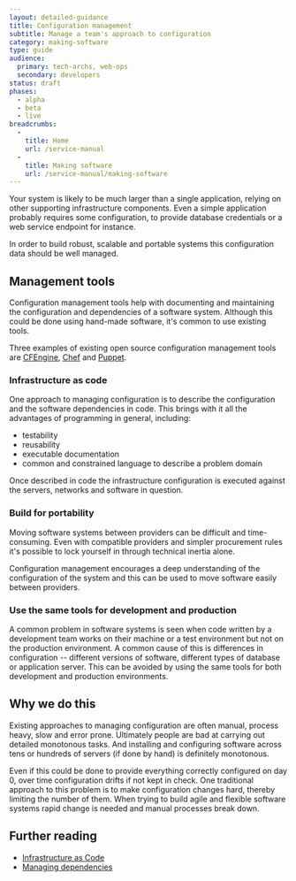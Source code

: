 ```yaml
---
layout: detailed-guidance
title: Configuration management
subtitle: Manage a team's approach to configuration
category: making-software
type: guide
audience:
  primary: tech-archs, web-ops
  secondary: developers
status: draft
phases:
  - alpha
  - beta
  - live
breadcrumbs:
  -
    title: Home
    url: /service-manual
  -
    title: Making software
    url: /service-manual/making-software
---
```


Your system is likely to be much larger than a single application, relying on other supporting infrastructure components. Even a simple application probably requires some configuration, to provide database credentials or a web service endpoint for instance.

In order to build robust, scalable and portable systems this configuration data should be well managed.

## Management tools

Configuration management tools help with documenting and maintaining the configuration and dependencies of a software system. Although this could be done using hand-made software, it's common to use existing tools.

Three examples of existing open source configuration management tools are [CFEngine](http://cfengine.com/), [Chef](http://www.getchef.com/chef/) and [Puppet](https://puppetlabs.com/).

### Infrastructure as code

One approach to managing configuration is to describe the configuration and the software dependencies in code. This brings with it all the advantages of programming in general, including:

* testability
* reusability
* executable documentation
* common and constrained language to describe a problem domain

Once described in code the infrastructure configuration is executed against the servers, networks and software in question.

### Build for portability

Moving software systems between providers can be difficult and time-consuming. Even with compatible providers and simpler procurement rules it's possible to lock yourself in through technical inertia alone.

Configuration management encourages a deep understanding of the configuration of the system and this can be used to move software easily between providers.

### Use the same tools for development and production

A common problem in software systems is seen when code written by a development team works on their machine or a test environment but not on the production environment. A common cause of this is differences in configuration -- different versions of software, different types of database or application server. This can be avoided by using the same tools for both development and production environments.

## Why we do this

Existing approaches to managing configuration are often manual, process heavy, slow and error prone. Ultimately people are bad at carrying out detailed monotonous tasks. And installing and configuring software across tens or hundreds of servers (if done by hand) is definitely monotonous.

Even if this could be done to provide everything correctly configured on day 0, over time configuration drifts if not kept in check. One traditional approach to this problem is to make configuration changes hard, thereby limiting the number of them. When trying to build agile and flexible software systems rapid change is needed and manual processes break down.

## Further reading

* [Infrastructure as Code](https://speakerdeck.com/garethr/infrastructure-as-code)
* [Managing dependencies](/service-manual/making-software/dependency-management)
